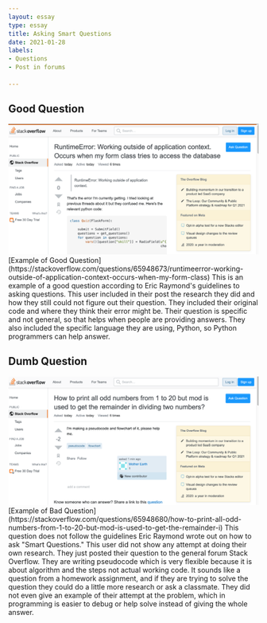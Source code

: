 ```yaml
---
layout: essay
type: essay
title: Asking Smart Questions
date: 2021-01-28
labels:
- Questions
- Post in forums

---
```

## Good Question
<img class="ui medium left floated image" src="../images/GoodQuestion.png">
[Example of Good Question](https://stackoverflow.com/questions/65948673/runtimeerror-working-outside-of-application-context-occurs-when-my-form-class)
This is an example of a good question according to Eric Raymond's guidelines to asking questions. This user included in their post the research they did and how they still could not figure out their question. They included their original code and where they think their error might be. Their question is specific and not general, so that helps when people are providing answers. They also included the specific language they are using, Python, so Python programmers can help answer. 

## Dumb Question
<img class="ui medium left floated image" src="../images/dumbQuest.png">
[Example of Bad Question](https://stackoverflow.com/questions/65948680/how-to-print-all-odd-numbers-from-1-to-20-but-mod-is-used-to-get-the-remainder-i)
This question does not follow the guidelines Eric Raymond wrote out on how to ask "Smart Questions." This user did not show any attempt at doing their own research. They just posted their question to the general forum Stack Overflow. They are writing pseudocode which is very flexible because it is about algorithm and the steps not actual working code. It sounds like a question from a homework assignment, and if they are trying to solve the question they could do a little more research or ask a classmate. They did not even give an example of their attempt at the problem, which in programming is easier to debug or help solve instead of giving the whole answer.  

